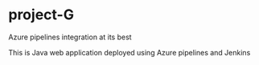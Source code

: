 # project-G
Azure pipelines integration at its best

This is Java web application deployed using Azure pipelines and Jenkins
